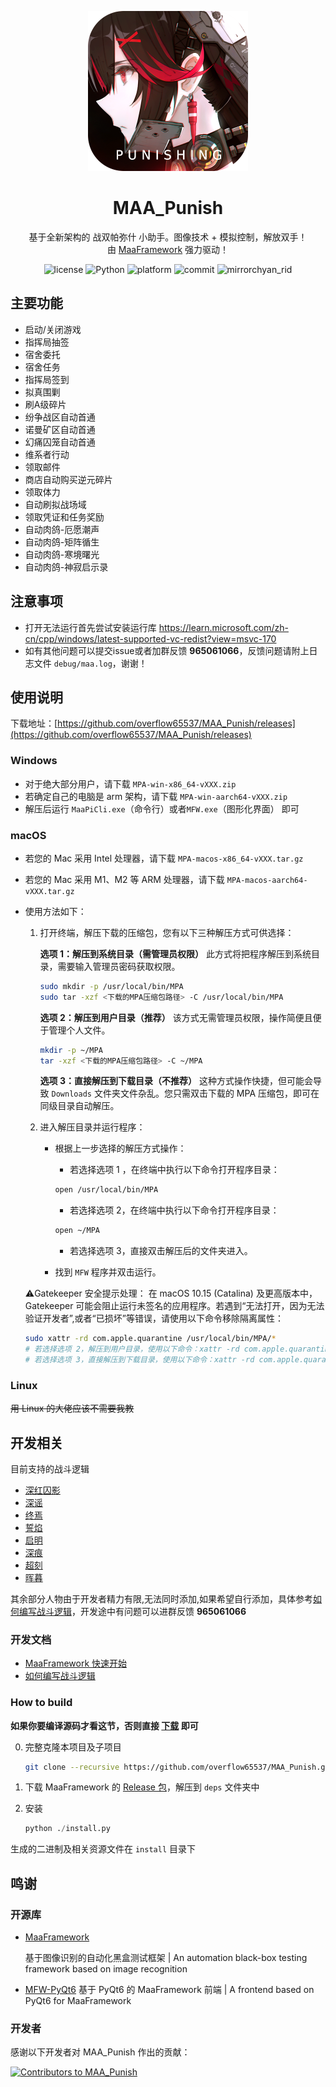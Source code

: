 <!-- markdownlint-disable MD033 MD041 -->
<p align="center">
  <img alt="LOGO" src="logo.png" width="256" height="256" />
</p>

<div align="center">

# MAA_Punish

基于全新架构的 战双帕弥什 小助手。图像技术 + 模拟控制，解放双手！  
由 [MaaFramework](https://github.com/MaaXYZ/MaaFramework) 强力驱动！

</div>

<p align="center">
  <img alt="license" src="https://img.shields.io/github/license/overflow65537/MAA_Punish">
  <img alt="Python" src="https://img.shields.io/badge/Python-3776AB?logo=python&logoColor=white">
  <img alt="platform" src="https://img.shields.io/badge/platform-Windows%20%7C%20Linux%20%7C%20macOS-blueviolet">
  <img alt="commit" src="https://img.shields.io/github/commit-activity/m/overflow65537/MAA_Punish">
  <img alt="mirrorchyan_rid" src="https://img.shields.io/badge/mirrorchyan_rid-MAA__Punish-orange">
</p>

## 主要功能

- 启动/关闭游戏
- 指挥局抽签
- 宿舍委托
- 宿舍任务
- 指挥局签到
- 拟真围剿
- 刷A级碎片
- 纷争战区自动首通
- 诺曼矿区自动首通
- 幻痛囚笼自动首通
- 维系者行动
- 领取邮件
- 商店自动购买逆元碎片
- 领取体力
- 自动刷拟战场域
- 领取凭证和任务奖励
- 自动肉鸽-厄愿潮声
- 自动肉鸽-矩阵循生
- 自动肉鸽-寒境曙光
- 自动肉鸽-神寂启示录

## 注意事项

- 打开无法运行首先尝试安装运行库 <https://learn.microsoft.com/zh-cn/cpp/windows/latest-supported-vc-redist?view=msvc-170>
- 如有其他问题可以提交issue或者加群反馈 **965061066**，反馈问题请附上日志文件 `debug/maa.log`，谢谢！

## 使用说明

下载地址：[https://github.com/overflow65537/MAA_Punish/releases](https://github.com/overflow65537/MAA_Punish/releases)

### Windows

- 对于绝大部分用户，请下载 `MPA-win-x86_64-vXXX.zip`
- 若确定自己的电脑是 arm 架构，请下载 `MPA-win-aarch64-vXXX.zip`
- 解压后运行 `MaaPiCli.exe`（命令行）或者`MFW.exe`（图形化界面） 即可

### macOS

- 若您的 Mac 采用 Intel 处理器，请下载 `MPA-macos-x86_64-vXXX.tar.gz`
- 若您的 Mac 采用 M1、M2 等 ARM 处理器，请下载 `MPA-macos-aarch64-vXXX.tar.gz`
- 使用方法如下：
  1. 打开终端，解压下载的压缩包，您有以下三种解压方式可供选择：

      **选项 1：解压到系统目录（需管理员权限）**
      此方式将把程序解压到系统目录，需要输入管理员密码获取权限。

      ```zsh
      sudo mkdir -p /usr/local/bin/MPA
      sudo tar -xzf <下载的MPA压缩包路径> -C /usr/local/bin/MPA
      ```

      **选项 2：解压到用户目录（推荐）**
      该方式无需管理员权限，操作简便且便于管理个人文件。

      ```zsh
      mkdir -p ~/MPA
      tar -xzf <下载的MPA压缩包路径> -C ~/MPA
      ```

      **选项 3：直接解压到下载目录（不推荐）**
      这种方式操作快捷，但可能会导致 `Downloads` 文件夹文件杂乱。您只需双击下载的 MPA 压缩包，即可在同级目录自动解压。

  2. 进入解压目录并运行程序：
      - 根据上一步选择的解压方式操作：
          - 若选择选项 1 ，在终端中执行以下命令打开程序目录：

          ```zsh
          open /usr/local/bin/MPA
          ```

          - 若选择选项 2，在终端中执行以下命令打开程序目录：

          ```zsh
          open ~/MPA
          ```

          - 若选择选项 3，直接双击解压后的文件夹进入。
      - 找到 `MFW` 程序并双击运行。

  ⚠️Gatekeeper 安全提示处理：
  在 macOS 10.15 (Catalina) 及更高版本中，Gatekeeper 可能会阻止运行未签名的应用程序。若遇到“无法打开，因为无法验证开发者”,或者“已损坏”等错误，请使用以下命令移除隔离属性：

  ```zsh
  sudo xattr -rd com.apple.quarantine /usr/local/bin/MPA/*
  # 若选择选项 2，解压到用户目录，使用以下命令：xattr -rd com.apple.quarantine ~/MPA/*
  # 若选择选项 3，直接解压到下载目录，使用以下命令：xattr -rd com.apple.quarantine <下载目录>/MPA/*


### Linux

~~用 Linux 的大佬应该不需要我教~~

## 开发相关

目前支持的战斗逻辑

- [深红囚影](assets/custom/action/exclusives/CrimsonWeave.py)
- [深谣](assets/custom/action/exclusives/LostLullaby.py)
- [终焉](assets/custom/action/exclusives/Oblivion.py)
- [誓焰](assets/custom/action/exclusives/Pyroath.py)
- [启明](assets/custom/action/exclusives/Shukra.py)
- [深痕](assets/custom/action/exclusives/Stigmata.py)
- [超刻](assets/custom/action/exclusives/Hyperreal.py)
- [晖暮](assets/custom/action/exclusives/Hyperreal.py)

其余部分人物由于开发者精力有限,无法同时添加,如果希望自行添加，具体参考[如何编写战斗逻辑](docs/自动战斗框架开发指南.md)，开发途中有问题可以进群反馈 **965061066**

### 开发文档

- [MaaFramework 快速开始](https://github.com/MaaAssistantArknights/MaaFramework/blob/main/docs/zh_cn/1.1-%E5%BF%AB%E9%80%9F%E5%BC%80%E5%A7%8B.md)
- [如何编写战斗逻辑](docs/自动战斗框架开发指南.md)

### How to build

**如果你要编译源码才看这节，否则直接 [下载](https://github.com/overflow65537/MAA_Punish/releases) 即可**

0. 完整克隆本项目及子项目

    ```bash
    git clone --recursive https://github.com/overflow65537/MAA_Punish.git
    ```

1. 下载 MaaFramework 的 [Release 包](https://github.com/MaaXYZ/MaaFramework/releases)，解压到 `deps` 文件夹中
2. 安装

    ```python
    python ./install.py
    ```

生成的二进制及相关资源文件在 `install` 目录下

## 鸣谢

### 开源库

- [MaaFramework](https://github.com/MaaXYZ/MaaFramework)
  
  基于图像识别的自动化黑盒测试框架 | An automation black-box testing framework based on image recognition

- [MFW-PyQt6](https://github.com/overflow65537/MFW-PyQt6)
  基于 PyQt6 的 MaaFramework 前端 | A frontend based on PyQt6 for MaaFramework

### 开发者

感谢以下开发者对 MAA_Punish 作出的贡献：

<a href="https://github.com/overflow65537/MAA_Punish/graphs/contributors">
  <img src="https://contrib.rocks/image?repo=overflow65537/MAA_Punish&max=1000" alt="Contributors to MAA_Punish"/>
</a>
